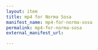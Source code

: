 ```yaml
---
layout: item
title: mp4 for Norma Sosa
manifest_name: mp4-for-norma-sosa
permalink: mp4-for-norma-sosa
external_manifest_url: 

---
```

<!-- Add an essay or interpretive material below this line,
using HTML or markdown.  Do not modify this file above this line -->
